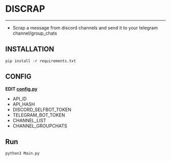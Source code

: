 # DISCRAP
----
 - Scrap a message from discord channels and send it to your telegram channel/group_chats

## INSTALLATION
`pip install -r requirements.txt`
## CONFIG
**EDIT [config.py](https://github.com/GojouSats/Discrap/blob/main/config.py)**
  - API_ID
  - API_HASH
  - DISCORD_SELFBOT_TOKEN
  - TELEGRAM_BOT_TOKEN
  - CHANNEL_LIST
  - CHANNEL_GROUPCHATS
## Run
`python3 Main.py`
  
